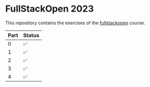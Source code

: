 # FullStackOpen 2023

This repository contains the exercises of the [fullstackopen](https://fullstackopen.com) course.

| Part | Status |
| - | - |
| 0 | ✅ |
| 1 | ✅ |
| 2 | ✅ |
| 3 | ✅ |
| 4 | ✅ |
